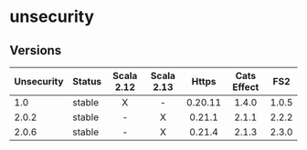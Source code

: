 # unsecurity

## Versions

|Unsecurity| Status    | Scala 2.12 | Scala 2.13 | Https      | Cats Effect | FS2      |
| ---------| ----------|:----------:|:----------:|:----------:|:-----------:|:--------:|
| 1.0      | stable    |    X       |      -     | 0.20.11    | 1.4.0       | 1.0.5    |
| 2.0.2    | stable    |    -       |      X     | 0.21.1     | 2.1.1       | 2.2.2    |
| 2.0.6    | stable    |    -       |      X     | 0.21.4     | 2.1.3       | 2.3.0    |